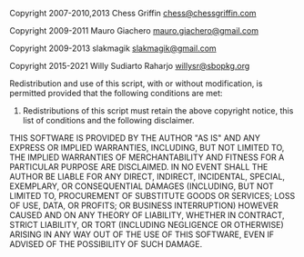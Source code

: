 Copyright 2007-2010,2013 Chess Griffin <chess@chessgriffin.com>

Copyright 2009-2011 Mauro Giachero <mauro.giachero@gmail.com>

Copyright 2009-2013 slakmagik <slakmagik@gmail.com>

Copyright 2015-2021 Willy Sudiarto Raharjo <willysr@sbopkg.org>

Redistribution and use of this script, with or without modification, is
permitted provided that the following conditions are met:

1. Redistributions of this script must retain the above copyright
   notice, this list of conditions and the following disclaimer.

THIS SOFTWARE IS PROVIDED BY THE AUTHOR "AS IS" AND ANY EXPRESS OR IMPLIED
WARRANTIES, INCLUDING, BUT NOT LIMITED TO, THE IMPLIED WARRANTIES OF
MERCHANTABILITY AND FITNESS FOR A PARTICULAR PURPOSE ARE DISCLAIMED.  IN NO
EVENT SHALL THE AUTHOR BE LIABLE FOR ANY DIRECT, INDIRECT, INCIDENTAL,
SPECIAL, EXEMPLARY, OR CONSEQUENTIAL DAMAGES (INCLUDING, BUT NOT LIMITED TO,
PROCUREMENT OF SUBSTITUTE GOODS OR SERVICES; LOSS OF USE, DATA, OR PROFITS;
OR BUSINESS INTERRUPTION) HOWEVER CAUSED AND ON ANY THEORY OF LIABILITY,
WHETHER IN CONTRACT, STRICT LIABILITY, OR TORT (INCLUDING NEGLIGENCE OR
OTHERWISE) ARISING IN ANY WAY OUT OF THE USE OF THIS SOFTWARE, EVEN IF
ADVISED OF THE POSSIBILITY OF SUCH DAMAGE.
